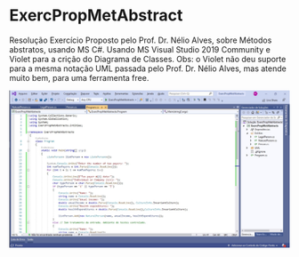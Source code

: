 # ExercPropMetAbstract
Resolução Exercício Proposto pelo Prof. Dr. Nélio Alves, sobre Métodos abstratos, usando MS C#. 
Usando MS Visual Studio 2019 Community e Violet para a crição do Diagrama de Classes.
Obs: o Violet não deu suporte para a mesma notação UML passada pelo Prof. Dr. Nélio Alves, mas atende muito bem, para uma ferramenta free.

<img src="https://github.com/MarceloCorrea0827/ExercPropMetAbstract/blob/master/Images/MS%20VS%202019%20Community.jpg">
